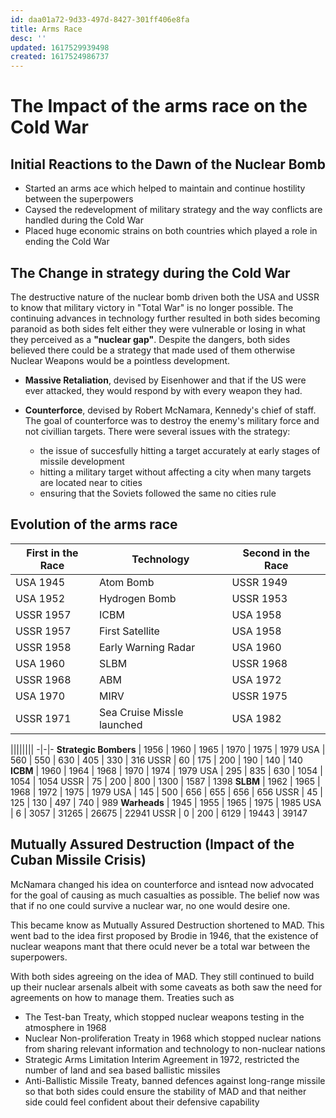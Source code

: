 ```yaml
---
id: daa01a72-9d33-497d-8427-301ff406e8fa
title: Arms Race
desc: ''
updated: 1617529939498
created: 1617524986737
---
```

# The Impact of the arms race on the Cold War
## Initial Reactions to the Dawn of the Nuclear Bomb
- Started an arms ace which helped to maintain and continue hostility between the superpowers
- Caysed the redevelopment of military strategy and the way conflicts are handled during the Cold War
- Placed huge economic strains on both countries which played a role in ending the Cold War
## The Change in strategy during the Cold War
The destructive nature of the nuclear bomb driven both the USA and USSR to know that military victory in "Total War" is no longer possible. The continuing advances in technology further resulted in both sides becoming paranoid as both sides felt either they were vulnerable or losing in what they perceived as a **"nuclear gap"**. Despite the dangers, both sides believed there could be a strategy that made used of them otherwise Nuclear Weapons would be a pointless development. 

- **Massive Retaliation**, devised by Eisenhower and that if the US were ever attacked, they would respond by with every weapon they had.

- **Counterforce**, devised by Robert McNamara, Kennedy's chief of staff. The goal of counterforce was to destroy the enemy's military force and not civillian targets. There were several issues with the strategy: 
    - the issue of succesfully hitting a target accurately at early stages of missile development
    - hitting a military target without affecting a city when many targets are located near to cities
    - ensuring that the Soviets followed the same no cities rule

## Evolution of the arms race

First in the Race | Technology | Second in the Race
---------|----------|---------
 USA 1945 | Atom Bomb | USSR 1949
 USA 1952 | Hydrogen Bomb | USSR 1953
 USSR 1957 | ICBM | USA 1958
 USSR 1957 | First Satellite | USA 1958
 USSR 1958 | Early Warning Radar | USA 1960
 USA 1960 | SLBM | USSR 1968
 USSR 1968 | ABM | USA 1972
 USA 1970 | MIRV | USSR 1975
 USSR 1971 | Sea Cruise Missle launched | USA 1982


||||||||
-|-|-
 **Strategic Bombers** | 1956 | 1960 | 1965 | 1970 | 1975 | 1979
 USA | 560 | 550 | 630 | 405 | 330 | 316
 USSR | 60 | 175 | 200 | 190 | 140 | 140
 **ICBM** | 1960 | 1964 | 1968 | 1970 | 1974 | 1979
 USA | 295 | 835 | 630 | 1054 | 1054 | 1054
 USSR | 75 | 200 | 800 | 1300 | 1587 | 1398
 **SLBM** | 1962 | 1965 | 1968 | 1972 | 1975 | 1979
 USA | 145 | 500 | 656 | 655 | 656 | 656
 USSR | 45 | 125 | 130 | 497 | 740 | 989
 **Warheads** | 1945 | 1955 | 1965 | 1975 | 1985
 USA | 6 | 3057 | 31265 | 26675 | 22941
 USSR | 0 | 200 | 6129 | 19443 | 39147

 ## Mutually Assured Destruction (Impact of the Cuban Missile Crisis)
 McNamara changed his idea on counterforce and isntead now advocated for the goal of causing as much casualties as possible. The belief now was that if no one could survive a nuclear war, no one would desire one.

 This became know as Mutually Assured Destruction shortened to MAD. This went bad to the idea first proposed by Brodie in 1946, that the existence of nuclear weapons mant that there oculd never be a total war between the superpowers.

 With both sides agreeing on the idea of MAD. They still continued to build up their nuclear arsenals albeit with some caveats as both saw the need for agreements on how to manage them. Treaties such as 
 - The Test-ban Treaty, which stopped nuclear weapons testing in the atmosphere in 1968
 - Nuclear Non-proliferation Treaty in 1968 which stopped nuclear nations from sharing relevant information and technology to non-nuclear nations
 - Strategic Arms Limitation Interim Agreement in 1972, restricted the number of land and sea based ballistic missiles
 - Anti-Ballistic Missile Treaty, banned defences against long-range missile so that both sides could ensure the stability of MAD and that neither side could feel confident about their defensive capability 